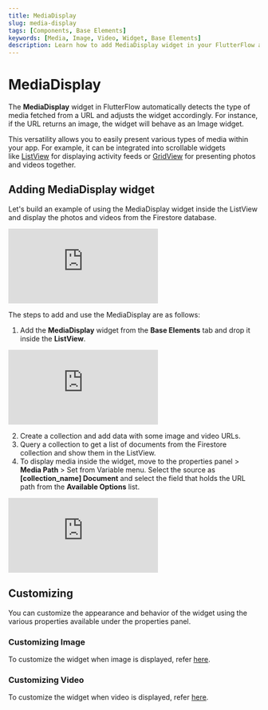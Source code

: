 ```yaml
---
title: MediaDisplay
slug: media-display
tags: [Components, Base Elements]
keywords: [Media, Image, Video, Widget, Base Elements]
description: Learn how to add MediaDisplay widget in your FlutterFlow app.
---
```

# MediaDisplay
The **MediaDisplay** widget in FlutterFlow automatically detects the type of media fetched from a URL and adjusts the widget accordingly. For instance, if the URL returns an image, the widget will behave as an Image widget.

This versatility allows you to easily present various types of media within your app. For example, it can be integrated into scrollable widgets like [ListView](../../widgets/composing-widgets/list-grid.md#listview-widget) for displaying activity feeds or [GridView](../../widgets/composing-widgets/list-grid.md#gridview-widget) for presenting photos and videos together.

## Adding MediaDisplay widget

Let's build an example of using the MediaDisplay widget inside the ListView and display the photos and videos from the Firestore database.

<div style={{
    position: 'relative',
    paddingBottom: 'calc(56.67989417989418% + 41px)', // Keeps the aspect ratio and additional padding
    height: 0,
    width: '100%'}}>
    <iframe 
        src="https://demo.arcade.software/cTIAYlFFDrAl5YV3KDtn?embed&show_copy_link=true"
        title=""
        style={{
            position: 'absolute',
            top: 0,
            left: 0,
            width: '100%',
            height: '100%',
            colorScheme: 'light'
        }}
        frameborder="0"
        loading="lazy"
        webkitAllowFullScreen
        mozAllowFullScreen
        allowFullScreen
        allow="clipboard-write">
    </iframe>
</div>
<p></p>

The steps to add and use the MediaDisplay are as follows:

1. Add the **MediaDisplay** widget from the **Base Elements** tab and drop it inside the **ListView**.

<div style={{
    position: 'relative',
    paddingBottom: 'calc(56.67989417989418% + 41px)', // Keeps the aspect ratio and additional padding
    height: 0,
    width: '100%'}}>
    <iframe 
        src="https://demo.arcade.software/UPaIcU5AojvqG0MTP374?embed&show_copy_link=true"
        title=""
        style={{
            position: 'absolute',
            top: 0,
            left: 0,
            width: '100%',
            height: '100%',
            colorScheme: 'light'
        }}
        frameborder="0"
        loading="lazy"
        webkitAllowFullScreen
        mozAllowFullScreen
        allowFullScreen
        allow="clipboard-write">
    </iframe>
</div>
<p></p>

2. Create a collection and add data with some image and video URLs.
3. Query a collection to get a list of documents from the Firestore collection and show them in the ListView.
4. To display media inside the widget, move to the properties panel > **Media Path** > Set from Variable menu. Select the source as **[collection_name] Document** and select the field that holds the URL path from the **Available Options** list.

<div style={{
    position: 'relative',
    paddingBottom: 'calc(56.67989417989418% + 41px)', // Keeps the aspect ratio and additional padding
    height: 0,
    width: '100%'}}>
    <iframe 
        src="https://demo.arcade.software/1IREtjiFSv5HyQbjhsOo?embed&show_copy_link=true"
        title=""
        style={{
            position: 'absolute',
            top: 0,
            left: 0,
            width: '100%',
            height: '100%',
            colorScheme: 'light'
        }}
        frameborder="0"
        loading="lazy"
        webkitAllowFullScreen
        mozAllowFullScreen
        allowFullScreen
        allow="clipboard-write">
    </iframe>
</div>
<p></p>

## Customizing

You can customize the appearance and behavior of the widget using the various properties available under the properties panel.

### Customizing Image

To customize the widget when image is displayed, refer [here](../../widgets/basic-widgets/image.md#common-image-properties).

### Customizing Video

To customize the widget when video is displayed, refer [here](../../../../ff-concepts/file-handling/displaying-media.md#videoplayer).